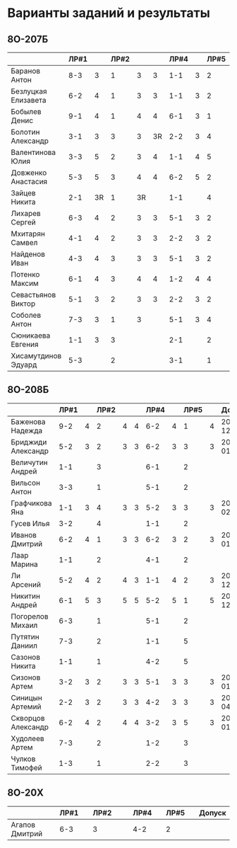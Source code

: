 # Варианты заданий и результаты

## 8О-207Б
|                     | ЛР#1 |   | ЛР#2 |   |   | ЛР#4 |   | ЛР#5 |   |   Допуск   |
|---------------------|------|---|------|---|---|------|---|------|---|------------|
| Баранов Антон       | 8-3  | 3 |  1   | 3 | 3 |  1-1 | 3 |  2   | 3 | 2018-11-03 |
| Безлуцкая Елизавета | 6-2  | 4 |  1   | 3 | 3 |  1-1 | 3 |  2   | 3 | 2018-03-31 |
| Бобылев Денис       | 9-1  | 4 |  1   | 4 | 4 |  6-1 | 3 |  1   | 3 | 2018-07-14 |
| Болотин Александр   | 3-1  | 3 |  3   | 3 | 3R|  2-2 | 3 |  4   |   |            |
| Валентинова Юлия    | 3-3  | 5 |  2   | 3 | 4 |  1-1 | 4 |  5   | 3 | 2018-01-18 |
| Довженко Анастасия  | 5-3  | 5 |  3   | 4 | 4 |  6-2 | 5 |  2   | 5 |            |
| Зайцев Никита       | 2-1  | 3R|  1   | 3R|   |  1-1 |   |  4   |   |            |
| Лихарев Сергей      | 6-3  | 4 |  2   | 3 | 3 |  5-1 | 3 |  2   | 3 | 2018-07-14 |
| Мхитарян Самвел     | 4-1  | 4 |  2   | 3 | 3 |  2-2 | 3 |  2   | 3 | 2018-11-03 |
| Найденов Иван       | 4-3  | 4 |  3   | 3 | 3 |  5-1 | 3 |  2   | 3 | 2018-01-18 |
| Потенко Максим      | 6-1  | 4 |  3   | 4 | 4 |  1-2 | 4 |  4   | 5 | 2017-12-30 |
| Севастьянов Виктор  | 5-1  | 3 |  2   | 3 | 3 |  2-2 | 3 |  2   | 3 | 2018-11-24 |
| Соболев Антон       | 7-3  | 3 |  1   | 3 |   |  5-1 | 3 |  4   |   |            |
| Сюникаева Евгения   | 1-1  | 3 |  3   |   |   |  2-1 |   |  2   |   |            |
| Хисамутдинов Эдуард | 5-3  |   |  2   |   |   |  3-1 |   |  1   |   |            |

## 8О-208Б
|                     | ЛР#1 |   | ЛР#2 |   |   | ЛР#4 |   | ЛР#5 |   |   Допуск   |
|---------------------|------|---|------|---|---|------|---|------|---|------------|
| Баженова Надежда    | 9-2  | 4 |  2   | 4 | 4 |  6-2 | 4 |  1   | 4 | 2017-12-30 |
| Бриджиди Александр  | 5-2  | 3 |  2   | 3 | 3 |  6-2 | 3 |  3   | 3 | 2018-01-18 |
| Величутин Андрей    | 1-1  |   |  3   |   |   |  6-1 |   |  2   |   |            |
| Вильсон Антон       | 3-3  |   |  1   |   |   |  5-1 |   |  2   |   |            |
| Графчикова Яна      | 1-1  | 3 |  4   | 3 | 3 |  5-2 | 3 |  3   | 3 | 2019-02-06 |
| Гусев Илья          | 3-2  |   |  4   |   |   |  1-1 |   |  2   |   |            |
| Иванов Дмитрий      | 6-2  | 4 |  1   | 3 | 3 |  6-2 | 3 |  2   | 3 | 2018-01-13 |
| Лаар Марина         | 1-1  |   |  2   |   |   |  4-1 |   |  2   |   |            |
| Ли Арсений          | 5-2  | 4 |  2   | 4 | 3 |  1-1 | 4 |  2   | 3 | 2018-12-08 |
| Никитин Андрей      | 6-1  | 5 |  3   | 5 | 5 |  5-2 | 5 |  1   | 5 | 2017-12-30 |
| Погорелов Михаил    | 6-3  |   |  1   |   |   |  5-1 |   |  2   |   |            |
| Путятин Даниил      | 7-3  |   |  2   |   |   |  1-1 |   |  5   |   |            |
| Сазонов Никита      | 1-1  |   |  1   |   |   |  4-2 |   |  5   |   |            |
| Сизонов Артем       | 3-2  | 3 |  2   | 3 | 3 |  5-1 | 3 |  3   | 3 | 2018-01-13 |
| Синицын Артемий     | 2-2  | 3 |  2   | 3 | 3 |  4-2 | 3 |  3   | 3 | 2018-04-14 |
| Скворцов Александр  | 6-2  | 4 |  2   | 4 | 4 |  3-2 | 3 |  5   | 3 | 2018-01-13 |
| Худолеев Артем      | 7-3  |   |  2   |   |   |  1-2 |   |  3   |   |            |
| Чулков Тимофей      | 1-3  |   |  1   |   |   |  2-2 |   |  3   |   |            |

## 8О-20X
|                     | ЛР#1 |   | ЛР#2 |   |   | ЛР#4 |   | ЛР#5 |   |   Допуск   |
|---------------------|------|---|------|---|---|------|---|------|---|------------|
| Агапов Дмитрий      | 6-3  |   |  3   |   |   |  4-2 |   |  2   |   |            |
